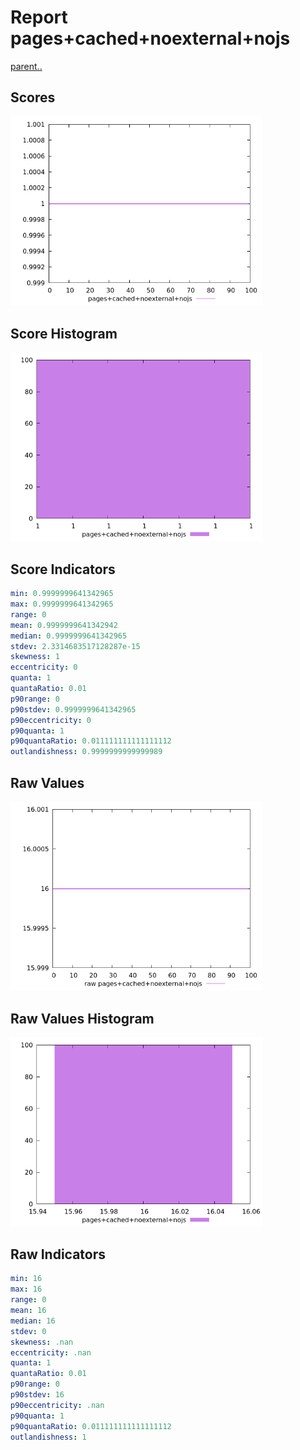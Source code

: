 # Report pages+cached+noexternal+nojs

[parent..](./..)  


## Scores

![score](./score.png)  

## Score Histogram

![hist](./hist.png)  

## Score Indicators

```yaml
min: 0.9999999641342965
max: 0.9999999641342965
range: 0
mean: 0.9999999641342942
median: 0.9999999641342965
stdev: 2.3314683517128287e-15
skewness: 1
eccentricity: 0
quanta: 1
quantaRatio: 0.01
p90range: 0
p90stdev: 0.9999999641342965
p90eccentricity: 0
p90quanta: 1
p90quantaRatio: 0.011111111111111112
outlandishness: 0.9999999999999989

```

## Raw Values

![raw](./raw.png)  

## Raw Values Histogram

![raw hist](./raw_hist.png)  

## Raw Indicators

```yaml
min: 16
max: 16
range: 0
mean: 16
median: 16
stdev: 0
skewness: .nan
eccentricity: .nan
quanta: 1
quantaRatio: 0.01
p90range: 0
p90stdev: 16
p90eccentricity: .nan
p90quanta: 1
p90quantaRatio: 0.011111111111111112
outlandishness: 1

```

<style>
  img {
    max-width: 80%;
  }
</style>
      
